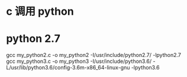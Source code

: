 # c 调用 python

# python 2.7
gcc my_python2.c -o my_python2 -I/usr/include/python2.7/ -lpython2.7  
gcc my_python3.c -o my_python3 -I/usr/include/python3.6/ -L/usr/lib/python3.6/config-3.6m-x86_64-linux-gnu -lpython3.6  